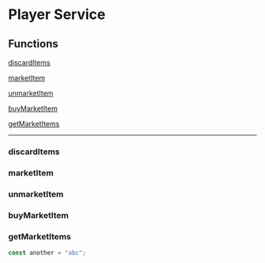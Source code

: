 # Player Service

## Functions

[discardItems](#discarditems)

[marketItem](#marketitem)

[unmarketItem](#unmarketitem)

[buyMarketItem](#buymarketitem)

[getMarketItems](#getmarketitems)

---

### discardItems

### marketItem

### unmarketItem

### buyMarketItem

### getMarketItems

```javascript
const another = "abc";
```
